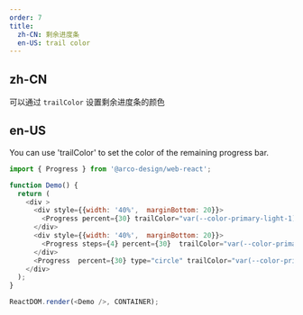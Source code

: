 ```yaml
---
order: 7
title:
  zh-CN: 剩余进度条
  en-US: trail color
---
```


## zh-CN

可以通过 `trailColor` 设置剩余进度条的颜色

## en-US

You can use 'trailColor' to set the color of the remaining progress bar.

```js
import { Progress } from '@arco-design/web-react';

function Demo() {
  return (
    <div >
      <div style={{width: '40%',  marginBottom: 20}}>
        <Progress percent={30} trailColor="var(--color-primary-light-1)"   />
      </div>
      <div style={{width: '40%',  marginBottom: 20}}>
        <Progress steps={4} percent={30}  trailColor="var(--color-primary-light-1)"/>
      </div>
      <Progress  percent={30} type="circle" trailColor="var(--color-primary-light-1)"/>
    </div>
  );
}

ReactDOM.render(<Demo />, CONTAINER);
```
